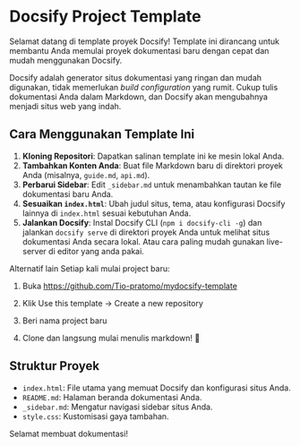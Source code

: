 # Docsify Project Template

Selamat datang di template proyek Docsify! Template ini dirancang untuk membantu Anda memulai proyek dokumentasi baru dengan cepat dan mudah menggunakan Docsify.

Docsify adalah generator situs dokumentasi yang ringan dan mudah digunakan, tidak memerlukan _build configuration_ yang rumit. Cukup tulis dokumentasi Anda dalam Markdown, dan Docsify akan mengubahnya menjadi situs web yang indah.

## Cara Menggunakan Template Ini

1.  **Kloning Repositori**: Dapatkan salinan template ini ke mesin lokal Anda.
2.  **Tambahkan Konten Anda**: Buat file Markdown baru di direktori proyek Anda (misalnya, `guide.md`, `api.md`).
3.  **Perbarui Sidebar**: Edit `_sidebar.md` untuk menambahkan tautan ke file dokumentasi baru Anda.
4.  **Sesuaikan `index.html`**: Ubah judul situs, tema, atau konfigurasi Docsify lainnya di `index.html` sesuai kebutuhan Anda.
5.  **Jalankan Docsify**: Instal Docsify CLI (`npm i docsify-cli -g`) dan jalankan `docsify serve` di direktori proyek Anda untuk melihat situs dokumentasi Anda secara lokal. Atau cara paling mudah gunakan live-server di editor yang anda pakai.

Alternatif lain Setiap kali mulai project baru:

1.  Buka https://github.com/Tio-pratomo/mydocsify-template

2.  Klik Use this template → Create a new repository

3.  Beri nama project baru

4.  Clone dan langsung mulai menulis markdown! 🎉

## Struktur Proyek

- `index.html`: File utama yang memuat Docsify dan konfigurasi situs Anda.
- `README.md`: Halaman beranda dokumentasi Anda.
- `_sidebar.md`: Mengatur navigasi sidebar situs Anda.
- `style.css`: Kustomisasi gaya tambahan.

Selamat membuat dokumentasi!
